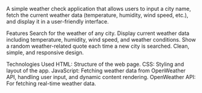 A simple weather check application that allows users to input a city name, fetch the current weather data (temperature, humidity, wind speed, etc.), and display it in a user-friendly interface.

Features
Search for the weather of any city.
Display current weather data including temperature, humidity, wind speed, and weather conditions.
Show a random weather-related quote each time a new city is searched.
Clean, simple, and responsive design.

Technologies Used
HTML: Structure of the web page.
CSS: Styling and layout of the app.
JavaScript: Fetching weather data from OpenWeather API, handling user input, and dynamic content rendering.
OpenWeather API: For fetching real-time weather data.
